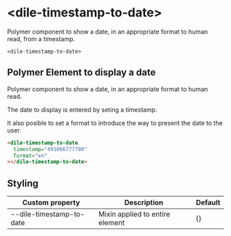 # \<dile-timestamp-to-date\>

Polymer component to show a date, in an appropriate format to human read, from a timestamp.

`<dile-timestamp-to-date>`

## Polymer Element to display a date

Polymer component to show a date, in an appropriate format to human read.

The date to display is entered by seting a timestamp.

It also posible to set a format to introduce the way to present the date to the user.

```html
<dile-timestamp-to-date
  timestamp="491066777700"
  format="en"
></dile-timestamp-to-date>
```

## Styling

Custom property | Description | Default
----------------|-------------|---------
--dile-timestamp-to-date | Mixin applied to entire element | {}